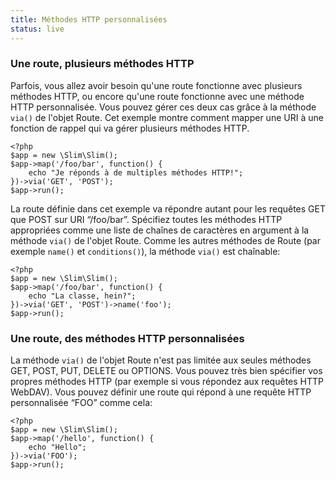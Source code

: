 ```yaml
---
title: Méthodes HTTP personnalisées
status: live
---
```


### Une route, plusieurs méthodes HTTP

Parfois, vous allez avoir besoin qu'une route fonctionne avec plusieurs méthodes HTTP, ou encore qu'une route fonctionne avec une méthode HTTP personnalisée. 
Vous pouvez gérer ces deux cas grâce à la méthode `via()` de l'objet Route. Cet exemple montre comment mapper une URI à une fonction de rappel qui va gérer plusieurs méthodes HTTP.

    <?php
    $app = new \Slim\Slim();
    $app->map('/foo/bar', function() {
        echo "Je réponds à de multiples méthodes HTTP!";
    })->via('GET', 'POST');
    $app->run();

La route définie dans cet exemple va répondre autant pour les requêtes GET que POST sur URI “/foo/bar”.
Spécifiez toutes les méthodes HTTP appropriées comme une liste de chaînes de caractères en argument à la méthode `via()` de l'objet Route. Comme les autres méthodes de Route (par exemple `name()` et `conditions()`), la méthode `via()` est chaînable:

    <?php
    $app = new \Slim\Slim();
    $app->map('/foo/bar', function() {
        echo "La classe, hein?";
    })->via('GET', 'POST')->name('foo');
    $app->run();

### Une route, des méthodes HTTP personnalisées

La méthode `via()` de l'objet Route n'est pas limitée aux seules méthodes GET, POST, PUT, DELETE ou OPTIONS. Vous pouvez très bien spécifier vos propres méthodes HTTP (par exemple si vous répondez aux requêtes HTTP WebDAV). Vous pouvez définir une route qui répond à une requête HTTP personnalisée “FOO” comme cela: 

    <?php
    $app = new \Slim\Slim();
    $app->map('/hello', function() {
        echo "Hello";
    })->via('FOO');
    $app->run();
